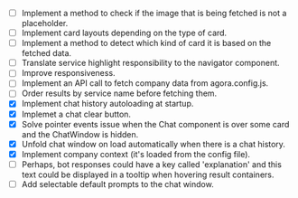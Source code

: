- [ ] Implement a method to check if the image that is being fetched is not a placeholder.
- [ ] Implement card layouts depending on the type of card.
- [ ] Implement a method to detect which kind of card it is based on the fetched data.
- [ ] Translate service highlight responsibility to the navigator component.
- [ ] Improve responsiveness.
- [ ] Implement an API call to fetch company data from agora.config.js.
- [ ] Order results by service name before fetching them.
- [x] Implement chat history autoloading at startup.
- [x] Implemet a chat clear button.
- [x] Solve pointer events issue when the Chat component is over some card and the ChatWindow is hidden. 
- [x] Unfold chat window on load automatically when there is a chat history.
- [x] Implement company context (it's loaded from the config file).
- [ ] Perhaps, bot responses could have a key called 'explanation' and this text could be displayed in a tooltip when hovering result containers.
- [ ] Add selectable default prompts to the chat window.
